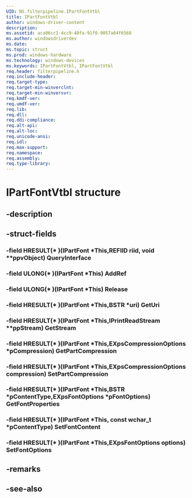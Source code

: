 ```yaml
---
UID: NS.filterpipeline.IPartFontVtbl
title: IPartFontVtbl
author: windows-driver-content
description: 
ms.assetid: aca06cc1-4cc9-40fa-91f0-9057a04f6568
ms.author: windowsdriverdev
ms.date: 
ms.topic: struct
ms.prod: windows-hardware
ms.technology: windows-devices
ms.keywords: IPartFontVtbl, IPartFontVtbl
req.header: filterpipeline.h
req.include-header:
req.target-type:
req.target-min-winverclnt:
req.target-min-winversvr:
req.kmdf-ver:
req.umdf-ver:
req.lib:
req.dll:
req.ddi-compliance:
req.alt-api:
req.alt-loc:
req.unicode-ansi:
req.idl:
req.max-support:
req.namespace:
req.assembly:
req.type-library:
---
```


# IPartFontVtbl structure

## -description



## -struct-fields

### -field HRESULT(* )(IPartFont *This,REFIID riid, void **ppvObject) QueryInterface			
 	
### -field ULONG(* )(IPartFont *This) AddRef			
 	
### -field ULONG(* )(IPartFont *This) Release			
 	
### -field HRESULT(* )(IPartFont *This,BSTR *uri) GetUri			
 	
### -field HRESULT(* )(IPartFont *This,IPrintReadStream **ppStream) GetStream			
 	
### -field HRESULT(* )(IPartFont *This,EXpsCompressionOptions *pCompression) GetPartCompression			
 	
### -field HRESULT(* )(IPartFont *This,EXpsCompressionOptions compression) SetPartCompression			
 	
### -field HRESULT(* )(IPartFont *This,BSTR *pContentType,EXpsFontOptions *pFontOptions) GetFontProperties			
 	
### -field HRESULT(* )(IPartFont *This, const wchar_t *pContentType) SetFontContent			
 	
### -field HRESULT(* )(IPartFont *This,EXpsFontOptions options) SetFontOptions			
 	
## -remarks

## -see-also